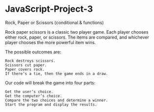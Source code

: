 # JavaScript-Project-3
Rock, Paper or Scissors (conditional &amp; functions)


Rock paper scissors is a classic two player game. Each player chooses either rock, paper, or scissors. The items are compared, and whichever player chooses the more powerful item wins.

The possible outcomes are:

    Rock destroys scissors.
    Scissors cut paper.
    Paper covers rock.
    If there’s a tie, then the game ends in a draw.

Our code will break the game into four parts:

    Get the user’s choice.
    Get the computer’s choice.
    Compare the two choices and determine a winner.
    Start the program and display the results.
